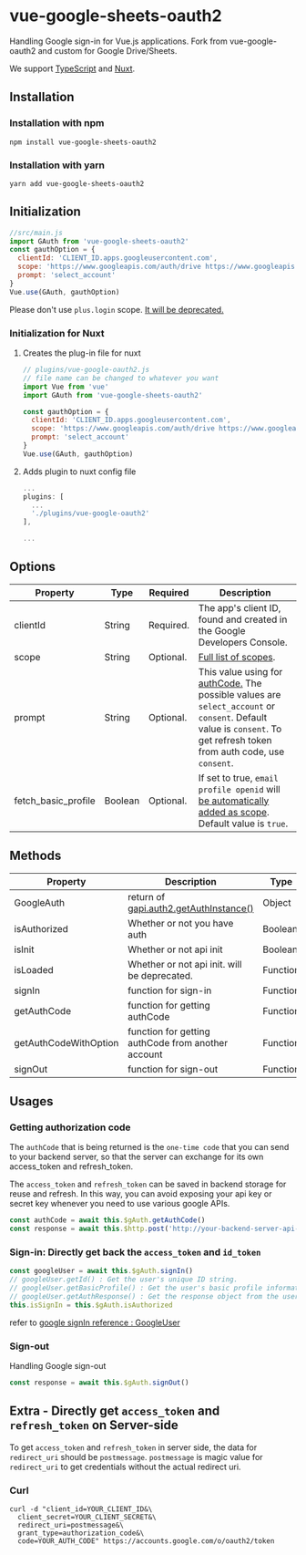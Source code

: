 # vue-google-sheets-oauth2
Handling Google sign-in for Vue.js applications.
Fork from vue-google-oauth2 and custom for Google Drive/Sheets.

We support [TypeScript](https://www.typescriptlang.org/) and [Nuxt](https://ja.nuxtjs.org/). 

## Installation
### Installation with npm
```
npm install vue-google-sheets-oauth2
```

### Installation with yarn
```
yarn add vue-google-sheets-oauth2
```

## Initialization
```javascript
//src/main.js
import GAuth from 'vue-google-sheets-oauth2'
const gauthOption = {
  clientId: 'CLIENT_ID.apps.googleusercontent.com',
  scope: 'https://www.googleapis.com/auth/drive https://www.googleapis.com/auth/spreadsheets',
  prompt: 'select_account'
}
Vue.use(GAuth, gauthOption)

```
Please don't use `plus.login` scope. [It will be deprecated.](https://developers.google.com/identity/sign-in/web/quick-migration-guide)

### Initialization for Nuxt
1. Creates the plug-in file for nuxt

	```javascript
	// plugins/vue-google-oauth2.js
	// file name can be changed to whatever you want
	import Vue from 'vue'
	import GAuth from 'vue-google-sheets-oauth2'

	const gauthOption = {
	  clientId: 'CLIENT_ID.apps.googleusercontent.com',
	  scope: 'https://www.googleapis.com/auth/drive https://www.googleapis.com/auth/spreadsheets',
	  prompt: 'select_account'
	}
	Vue.use(GAuth, gauthOption)

	```

2. Adds plugin to nuxt config file
	```javascript
	...
	plugins: [
	  ...
      './plugins/vue-google-oauth2'
	],

	...

	```

## Options
| Property     | Type     | Required        | Description     |
|--------------|----------|-----------------|-----------------|
| clientId     | String   | Required.       | The app's client ID, found and created in the Google Developers Console. |
| scope        | String   | Optional.       | [Full list of scopes](https://developers.google.com/identity/protocols/googlescopes). |
| prompt       | String   | Optional.       | This value using for [authCode.](https://developers.google.com/api-client-library/javascript/reference/referencedocs#gapiauth2offlineaccessoptions) The possible values are `select_account` or `consent`. Default value is `consent`. To get refresh token from auth code, use `consent`.|
| fetch_basic_profile       | Boolean   | Optional.       | If set to true, `email profile openid` will [be automatically added as scope](https://developers.google.com/identity/sign-in/web/sign-in). Default value is `true`. |

## Methods
| Property     			| Description        | Type     |
|-----------------------|--------------------|----------|
| GoogleAuth   			| return of [gapi.auth2.getAuthInstance()](https://developers.google.com/identity/sign-in/web/reference#gapiauth2authresponse)   | Object |
| isAuthorized 			| Whether or not you have auth | Boolean  |
| isInit       			| Whether or not api init | Boolean  |
| isLoaded     			| Whether or not api init. will be deprecated. | Function  |
| signIn       			| function for sign-in | Function  |
| getAuthCode  			| function for getting authCode | Function  |
| getAuthCodeWithOption	| function for getting authCode from another account | Function  |
| signOut      			| function for sign-out | Function  |


## Usages
### Getting authorization code
The `authCode` that is being returned is the `one-time code` that you can send to your backend server, so that the server can exchange for its own access_token and refresh_token.

The `access_token` and `refresh_token` can be saved in backend storage for reuse and refresh. In this way, you can avoid exposing your api key or secret key whenever you need to use various google APIs.

```javascript
const authCode = await this.$gAuth.getAuthCode()
const response = await this.$http.post('http://your-backend-server-api-to-use-authcode', { code: authCode, redirect_uri: 'postmessage' })
```

### Sign-in: Directly get back the `access_token` and `id_token`

```javascript
const googleUser = await this.$gAuth.signIn()
// googleUser.getId() : Get the user's unique ID string.
// googleUser.getBasicProfile() : Get the user's basic profile information.
// googleUser.getAuthResponse() : Get the response object from the user's auth session. access_token and so on
this.isSignIn = this.$gAuth.isAuthorized

```

refer to [google signIn reference : GoogleUser](https://developers.google.com/api-client-library/javascript/reference/referencedocs#googleusergetid)


### Sign-out
Handling Google sign-out
```javascript
const response = await this.$gAuth.signOut()
```

## Extra - Directly get `access_token` and `refresh_token` on Server-side
To get `access_token` and `refresh_token` in server side, the data for `redirect_uri` should be `postmessage`. `postmessage` is magic value for `redirect_uri` to get credentials without the actual redirect uri.

### Curl
```
curl -d "client_id=YOUR_CLIENT_ID&\
  client_secret=YOUR_CLIENT_SECRET&\
  redirect_uri=postmessage&\
  grant_type=authorization_code&\
  code=YOUR_AUTH_CODE" https://accounts.google.com/o/oauth2/token
```
